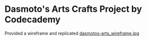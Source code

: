 # Dasmoto's Arts Crafts Project by Codecademy

Provided a wireframe and replicated 
[dasmotos-arts_wireframe.jpg](assets%2Fdasmotos-arts_wireframe.jpg)
